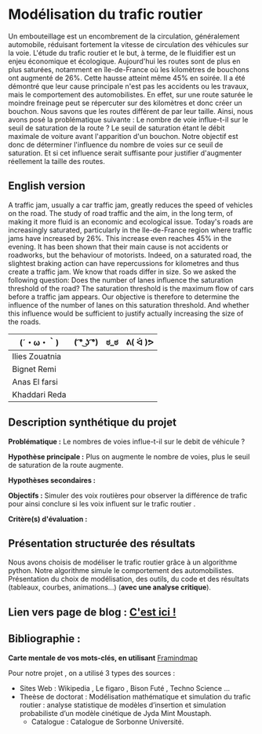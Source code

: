 # Modélisation du trafic routier

Un embouteillage est un encombrement de la circulation, généralement automobile, réduisant fortement la vitesse de circulation des véhicules sur la voie. L'étude du trafic routier et le but, à terme, de le fluidifier est un enjeu économique et écologique. Aujourd'hui les routes sont de plus en plus saturées, notamment en île-de-France où les kilomètres de bouchons ont augmenté de 26%. Cette hausse atteint même 45% en soirée. Il a été démontré que leur cause principale n'est pas les accidents ou les travaux, mais le comportement des automobilistes. En effet, sur une route saturée le moindre freinage peut se répercuter sur des kilomètres et donc créer un bouchon. Nous savons que les routes différent de par leur taille. Ainsi, nous avons posé la problématique suivante : Le nombre de voie influe-t-il sur le seuil de saturation de la route ? Le seuil de saturation étant le débit maximale de voiture avant l'apparition d'un bouchon. Notre objectif est donc de déterminer l'influence du nombre de voies sur ce seuil de saturation. Et si cet influence serait suffisante pour justifier d'augmenter réellement la taille des routes.


## English version

A traffic jam, usually a car traffic jam, greatly reduces the speed of vehicles on the road.  The study of road traffic and the aim, in the long term, of making it more fluid is an economic and ecological issue. Today's roads are increasingly saturated, particularly in the Ile-de-France region where traffic jams have increased by 26%. This increase even reaches 45% in the evening. It has been shown that their main cause is not accidents or roadworks, but the behaviour of motorists. Indeed, on a saturated road, the slightest braking action can have repercussions for kilometres and thus create a traffic jam. We know that roads differ in size. So we asked the following question: Does the number of lanes influence the saturation threshold of the road? The saturation threshold is the maximum flow of cars before a traffic jam appears. Our objective is therefore to determine the influence of the number of lanes on this saturation threshold. And whether this influence would be sufficient to justify actually increasing the size of the roads.

|(´・ω・｀)| ( ͡° ͜ʖ ͡°) | ಠ_ಠ | ᕕ( ᐛ )ᕗ 
|-----|--|--|--|
| Ilies Zouatnia | | |  
|  Bignet  Remi  |  |  |
|  Anas  El  farsi  |  |  |
|  Khaddari Reda |  |  |  | 


## Description synthétique du projet

**Problématique :** Le nombres de voies influe-t-il sur le debit de véhicule ?

**Hypothèse principale :** Plus on augmente le nombre de voies, plus le seuil de saturation de la route augmente.

**Hypothèses secondaires :** 

**Objectifs :** Simuler des voix  routières pour  observer la différence de  trafic  pour  ainsi  conclure  si  les voix influent  sur le  trafic  routier .

**Critère(s) d'évaluation :**

## Présentation structurée des résultats
Nous avons choisis de modéliser le trafic routier grâce à un algorithme python. Notre algorithme simule le comportement des automobilistes.  
Présentation du choix de modélisation, des outils, du code et des résultats (tableaux, courbes, animations...) (**avec une analyse critique**).

## Lien vers page de blog : <a href="blog.html"> C'est ici ! </a>

## Bibliographie :

**Carte mentale de vos mots-clés, en utilisant** <a href="https://framindmap.org/mindmaps/index.html">Framindmap </a> 

Pour notre projet , on a utilisé 3 types des sources :
- Sites Web : Wikipedia , Le figaro , Bison Futé , Techno Science ...
- Theèse de doctorat : Modélisation mathématique et simulation du trafic routier : analyse statistique de modèles d’insertion et simulation probabiliste d’un modèle cinétique
  de Jyda Mint Moustaph.
  - Catalogue : Catalogue de Sorbonne Université.

